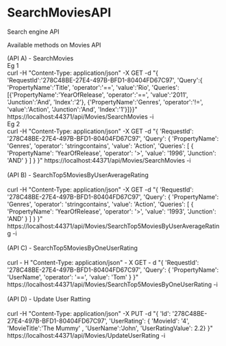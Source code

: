 # SearchMoviesAPI
Search engine API

Available methods on Movies API 
 
(API A) - SearchMovies <BR>
 Eg 1  <BR>           curl -H "Content-Type: application/json" -X GET -d "{ 'RequestId':'278C48BE-27E4-497B-BFD1-80404FD67C97', 'Query':{ 'PropertyName':'Title', 'operator':'==', 'value':'Rio', 'Queries': [{'PropertyName':'YearOfRelease', 'operator':'==', 'value':'2011', 'Junction':'And', 'Index':'2'}, {'PropertyName':'Genres', 'operator':'!=', 'value':'Action', 'Junction':'And', 'Index':'1'}]}}" https://localhost:44371/api/Movies/SearchMovies -i
 <BR>Eg 2  <BR>           curl -H "Content-Type: application/json" -X GET -d "{ 'RequestId': '278C48BE-27E4-497B-BFD1-80404FD67C97', 'Query': { 'PropertyName': 'Genres', 'operator': 'stringcontains', 'value': 'Action', 'Queries': [ { 'PropertyName': 'YearOfRelease', 'operator': '>', 'value': '1996', 'Junction': 'AND' } ] } }" https://localhost:44371/api/Movies/SearchMovies -i
 <BR>
<BR> (API B) - SearchTop5MoviesByUserAverageRating <BR>
  <BR>              curl -H "Content-Type: application/json" -X GET -d "{ 'RequestId': '278C48BE-27E4-497B-BFD1-80404FD67C97', 'Query': { 'PropertyName': 'Genres', 'operator': 'stringcontains', 'value': 'Action', 'Queries': [ { 'PropertyName': 'YearOfRelease', 'operator': '>', 'value': '1993', 'Junction': 'AND' } ] } }" https://localhost:44371/api/Movies/SearchTop5MoviesByUserAverageRating -i
 <BR>
<BR> (API C) - SearchTop5MoviesByOneUserRating <BR>
 <BR>               curl - H "Content-Type: application/json" - X GET - d "{ 'RequestId': '278C48BE-27E4-497B-BFD1-80404FD67C97', 'Query': { 'PropertyName': 'UserName', 'operator': '==', 'value': 'Tom' } }" https://localhost:44371/api/Movies/SearchTop5MoviesByOneUserRating -i
 <BR>
<BR> (API D) - Update User Ratting <BR>
 <BR>               curl -H "Content-Type: application/json" -X PUT -d "{ 'Id': '278C48BE-27E4-497B-BFD1-80404FD67C97', 'UserRating': { 'MovieId': '4', 'MovieTitle':'The Mummy' , 'UserName':'John', 'UserRatingValue': 2.2} }" https://localhost:44371/api/Movies/UpdateUserRating -i
